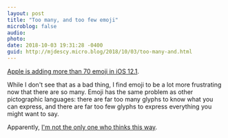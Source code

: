```yaml
---
layout: post
title: "Too many, and too few emoji"
microblog: false
audio: 
photo: 
date: 2018-10-03 19:31:28 -0400
guid: http://mjdescy.micro.blog/2018/10/03/too-many-and.html
---
```


[Apple is adding more than 70 emoji in iOS 12.1](https://www.apple.com/newsroom/2018/10/apple-brings-more-than-70-new-emoji-to-iphone-with-ios-12-1/).

While I don't see that as a bad thing, I find emoji to be a lot more frustrating now that there are so many. Emoji has the same problem as other pictographic languages: there are far too many glyphs to know what you can express, and there are far too few glyphs to express everything you might want to say.

Apparently, [I'm not the only one who thinks this way](https://www.businessinsider.com/apple-iphone-emoji-overload-2018-10).
